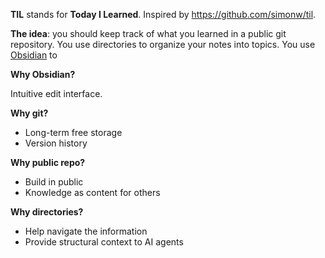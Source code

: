 **TIL** stands for **Today I Learned**. Inspired by https://github.com/simonw/til.

**The idea**: you should keep track of what you learned in a public git repository. You use directories to organize your notes into topics. You use [Obsidian]() to 

**Why Obsidian?**

Intuitive edit interface.

**Why git?**

- Long-term free storage
- Version history


**Why public repo?**

- Build in public
- Knowledge as content for others

**Why directories?**

- Help navigate the information
- Provide structural context to AI agents

